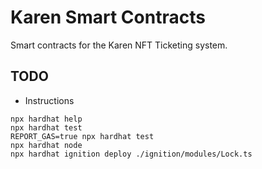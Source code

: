 # Karen Smart Contracts

Smart contracts for the Karen NFT Ticketing system.

## TODO
- Instructions

```shell
npx hardhat help
npx hardhat test
REPORT_GAS=true npx hardhat test
npx hardhat node
npx hardhat ignition deploy ./ignition/modules/Lock.ts
```
